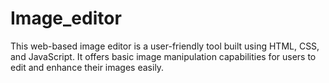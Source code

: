 # Image_editor
This web-based image editor is a user-friendly tool built using HTML, CSS, and JavaScript. It offers basic image manipulation capabilities for users to edit and enhance their images easily.
